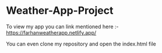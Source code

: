# Weather-App-Project
 
To view my app you can link mentioned here :- 
https://farhanweatherapp.netlify.app/

You can even clone my repository and open the index.html file
